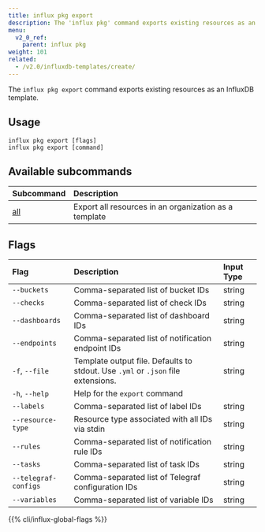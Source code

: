 ```yaml
---
title: influx pkg export
description: The 'influx pkg' command exports existing resources as an InfluxDB template.
menu:
  v2_0_ref:
    parent: influx pkg
weight: 101
related:
  - /v2.0/influxdb-templates/create/
---
```


The `influx pkg export` command exports existing resources as an InfluxDB template.

## Usage
```
influx pkg export [flags]
influx pkg export [command]
```

## Available subcommands
| Subcommand                                        | Description                                           |
|:----------                                        |:-----------                                           |
| [all](/v2.0/reference/cli/influx/pkg/export/all/) | Export all resources in an organization as a template |

## Flags

| Flag                 | Description                                                                      | Input Type |
|:----                 |:-----------                                                                      |:---------- |
| `--buckets`          | Comma-separated list of bucket IDs                                               | string     |
| `--checks`           | Comma-separated list of check IDs                                                | string     |
| `--dashboards`       | Comma-separated list of dashboard IDs                                            | string     |
| `--endpoints`        | Comma-separated list of notification endpoint IDs                                | string     |
| `-f`, `--file`       | Template output file. Defaults to stdout. Use `.yml` or `.json` file extensions. | string     |
| `-h`, `--help`       | Help for the `export` command                                                    |            |
| `--labels`           | Comma-separated list of label IDs                                                | string     |
| `--resource-type`    | Resource type associated with all IDs via stdin                                  | string     |
| `--rules`            | Comma-separated list of notification rule IDs                                    | string     |
| `--tasks`            | Comma-separated list of task IDs                                                 | string     |
| `--telegraf-configs` | Comma-separated list of Telegraf configuration IDs                               | string     |
| `--variables`        | Comma-separated list of variable IDs                                             | string     |

{{% cli/influx-global-flags %}}

